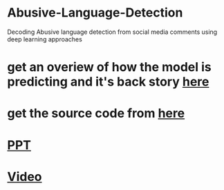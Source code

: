 # Abusive-Language-Detection
Decoding Abusive language detection from social media comments using deep learning approaches

# get an overiew of how the model is predicting and it's back story [here](https://medium.com/@vishnuvardhanreddy.yeruva/decoding-abusive-language-detection-from-social-media-comments-using-deep-learning-approaches-7921a76054df)
# get the source code from [here](https://github.com/shaheerakr/roman-urdu-abusive-comment-detector)
# [PPT](https://www.slideshare.net/VishnuVardhanReddyYe1/abusive-language-detectionpptx)
# [Video](https://youtu.be/dZayryfMWLk)
